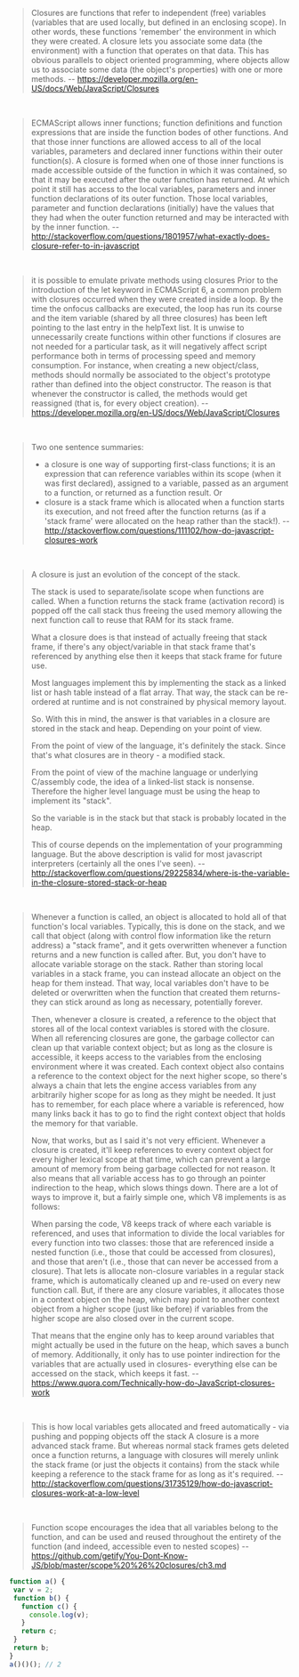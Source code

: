 > Closures are functions that refer to independent (free) variables (variables that are used locally, but defined in an enclosing scope). In other words, these functions 'remember' the environment in which they were created.
> A closure lets you associate some data (the environment) with a function that operates on that data. This has obvious parallels to object oriented programming, where objects allow us to associate some data (the object's properties) with one or more methods.
> -- https://developer.mozilla.org/en-US/docs/Web/JavaScript/Closures

<br>

> ECMAScript allows inner functions; function definitions and function expressions that are inside the function bodes of other functions. And that those inner functions are allowed access to all of the local variables, parameters and declared inner functions within their outer function(s). A closure is formed when one of those inner functions is made accessible outside of the function in which it was contained, so that it may be executed after the outer function has returned. At which point it still has access to the local variables, parameters and inner function declarations of its outer function. Those local variables, parameter and function declarations (initially) have the values that they had when the outer function returned and may be interacted with by the inner function.
> -- http://stackoverflow.com/questions/1801957/what-exactly-does-closure-refer-to-in-javascript

<br>

> it is possible to emulate private methods using closures
> Prior to the introduction of the let keyword in ECMAScript 6, a common problem with closures occurred when they were created inside a loop.
> By the time the onfocus callbacks are executed, the loop has run its course and the item variable (shared by all three closures) has been left pointing to the last entry in the helpText list.
> It is unwise to unnecessarily create functions within other functions if closures are not needed for a particular task, as it will negatively affect script performance both in terms of processing speed and memory consumption.
> For instance, when creating a new object/class, methods should normally be associated to the object's prototype rather than defined into the object constructor. The reason is that whenever the constructor is called, the methods would get reassigned (that is, for every object creation).
> -- https://developer.mozilla.org/en-US/docs/Web/JavaScript/Closures

<br>

> Two one sentence summaries:
> - a closure is one way of supporting first-class functions; it is an expression that can reference variables within its scope (when it was first declared), assigned to a variable, passed as an argument to a function, or returned as a function result. Or
> - closure is a stack frame which is allocated when a function starts its execution, and not freed after the function returns (as if a 'stack frame' were allocated on the heap rather than the stack!).
> -- http://stackoverflow.com/questions/111102/how-do-javascript-closures-work

<br>

> A closure is just an evolution of the concept of the stack.
>
> The stack is used to separate/isolate scope when functions are called. When a function returns the stack frame (activation record) is popped off the call stack thus freeing the used memory allowing the next function call to reuse that RAM for its stack frame.
>
> What a closure does is that instead of actually freeing that stack frame, if there's any object/variable in that stack frame that's referenced by anything else then it keeps that stack frame for future use.
>
> Most languages implement this by implementing the stack as a linked list or hash table instead of a flat array. That way, the stack can be re-ordered at runtime and is not constrained by physical memory layout.
>
> So. With this in mind, the answer is that variables in a closure are stored in the stack and heap. Depending on your point of view.
>
> From the point of view of the language, it's definitely the stack. Since that's what closures are in theory - a modified stack.
>
> From the point of view of the machine language or underlying C/assembly code, the idea of a linked-list stack is nonsense. Therefore the higher level language must be using the heap to implement its "stack".
>
> So the variable is in the stack but that stack is probably located in the heap.
>
> This of course depends on the implementation of your programming language. But the above description is valid for most javascript interpreters (certainly all the ones I've seen).
> -- http://stackoverflow.com/questions/29225834/where-is-the-variable-in-the-closure-stored-stack-or-heap

<br>

> Whenever a function is called, an object is allocated to hold all of that function's local variables. Typically, this is done on the stack, and we call that object (along with control flow information like the return address) a "stack frame", and it gets overwritten whenever a function returns and a new function is called after. But, you don't have to allocate variable storage on the stack. Rather than storing local variables in a stack frame, you can instead allocate an object on the heap for them instead. That way, local variables don't have to be deleted or overwritten when the function that created them returns- they can stick around as long as necessary, potentially forever.
>
> Then, whenever a closure is created, a reference to the object that stores all of the local context variables is stored with the closure. When all referencing closures are gone, the garbage collector can clean up that variable context object; but as long as the closure is accessible, it keeps access to the variables from the enclosing environment where it was created. Each context object also contains a reference to the context object for the next higher scope, so there's always a chain that lets the engine access variables from any arbitrarily higher scope for as long as they might be needed. It just has to remember, for each place where a variable is referenced, how many links back it has to go to find the right context object that holds the memory for that variable.
>
> Now, that works, but as I said it's not very efficient. Whenever a closure is created, it'll keep references to every context object for every higher lexical scope at that time, which can prevent a large amount of memory from being garbage collected for not reason. It also means that all variable access has to go through an pointer indirection to the heap, which slows things down. There are a lot of ways to improve it, but a fairly simple one, which V8 implements is as follows:
>
> When parsing the code, V8 keeps track of where each variable is referenced, and uses that information to divide the local variables for every function into two classes: those that are referenced inside a nested function (i.e., those that could be accessed from closures), and those that aren't (i.e., those that can never be accessed from a closure). That lets is allocate non-closure variables in a regular stack frame, which is automatically cleaned up and re-used on every new function call. But, if there are any closure variables, it allocates those in a context object on the heap, which may point to another context object from a higher scope (just like before) if variables from the higher scope are also closed over in the current scope.
>
> That means that the engine only has to keep around variables that might actually be used in the future on the heap, which saves a bunch of memory. Additionally, it only has to use pointer indirection for the variables that are actually used in closures- everything else can be accessed on the stack, which keeps it fast.
> -- https://www.quora.com/Technically-how-do-JavaScript-closures-work

<br>

> This is how local variables gets allocated and freed automatically - via pushing and popping objects off the stack
> A closure is a more advanced stack frame. But whereas normal stack frames gets deleted once a function returns, a language with closures will merely unlink the stack frame (or just the objects it contains) from the stack while keeping a reference to the stack frame for as long as it's required.
> -- http://stackoverflow.com/questions/31735129/how-do-javascript-closures-work-at-a-low-level

<br>

> Function scope encourages the idea that all variables belong to the function, and can be used and reused throughout the entirety of the function (and indeed, accessible even to nested scopes)
> -- https://github.com/getify/You-Dont-Know-JS/blob/master/scope%20%26%20closures/ch3.md

```javascript
function a() {
 var v = 2;
 function b() {
   function c() {
     console.log(v);
   }
   return c;
 }
 return b;
}
a()()(); // 2
```
